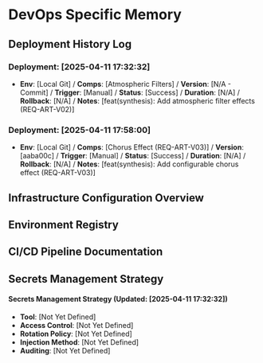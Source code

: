 # DevOps Specific Memory

## Deployment History Log
<!-- Append deployment details using the format below -->
### Deployment: [2025-04-11 17:32:32]
- **Env**: [Local Git] / **Comps**: [Atmospheric Filters] / **Version**: [N/A - Commit] / **Trigger**: [Manual] / **Status**: [Success] / **Duration**: [N/A] / **Rollback**: [N/A] / **Notes**: [feat(synthesis): Add atmospheric filter effects (REQ-ART-V02)]
### Deployment: [2025-04-11 17:58:00]
- **Env**: [Local Git] / **Comps**: [Chorus Effect (REQ-ART-V03)] / **Version**: [aaba00c] / **Trigger**: [Manual] / **Status**: [Success] / **Duration**: [N/A] / **Rollback**: [N/A] / **Notes**: [feat(synthesis): Add configurable chorus effect (REQ-ART-V03)]


## Infrastructure Configuration Overview
<!-- Append infra config details using the format below -->

## Environment Registry
<!-- Append environment details using the format below -->

## CI/CD Pipeline Documentation
<!-- Append pipeline details using the format below -->

## Secrets Management Strategy
<!-- Update strategy notes here -->
#### Secrets Management Strategy (Updated: [2025-04-11 17:32:32])
- **Tool**: [Not Yet Defined]
- **Access Control**: [Not Yet Defined]
- **Rotation Policy**: [Not Yet Defined]
- **Injection Method**: [Not Yet Defined]
- **Auditing**: [Not Yet Defined]